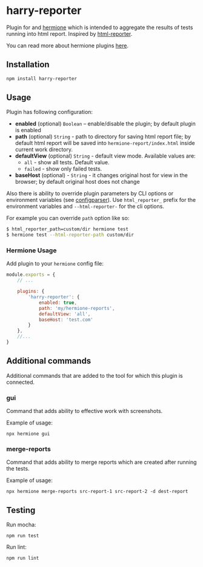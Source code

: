 # harry-reporter

Plugin for and [hermione](https://github.com/gemini-testing/hermione) which is intended to aggregate the results of tests running into html report. Inspired by [html-reporter](https://github.com/gemini-testing/html-reporter).

You can read more about hermione plugins [here](https://github.com/gemini-testing/hermione#plugins).

## Installation

```bash
npm install harry-reporter
```

## Usage

Plugin has following configuration:

* **enabled** (optional) `Boolean` – enable/disable the plugin; by default plugin is enabled
* **path** (optional) `String` - path to directory for saving html report file; by
default html report will be saved into `hermione-report/index.html` inside current work
directory.
* **defaultView** (optional) `String` - default view mode. Available values are:
  * `all` - show all tests. Default value.
  * `failed` - show only failed tests.
* **baseHost** (optional) - `String` - it changes original host for view in the browser; by default original host does not change

Also there is ability to override plugin parameters by CLI options or environment variables
(see [configparser](https://github.com/gemini-testing/configparser)).
Use `html_reporter_` prefix for the environment variables and `--html-reporter-` for the cli options.

For example you can override `path` option like so:
```bash
$ html_reporter_path=custom/dir hermione test
$ hermione test --html-reporter-path custom/dir
```

### Hermione Usage

Add plugin to your `hermione` config file:

```js
module.exports = {
    // ...

    plugins: {
        'harry-reporter': {
            enabled: true,
            path: 'my/hermione-reports',
            defaultView: 'all',
            baseHost: 'test.com'
        }
    },
    //...
}
```

## Additional commands

Additional commands that are added to the tool for which this plugin is connected.

### gui

Command that adds ability to effective work with screenshots.

Example of usage:
```
npx hermione gui
```

### merge-reports

Command that adds ability to merge reports which are created after running the tests.

Example of usage:
```
npx hermione merge-reports src-report-1 src-report-2 -d dest-report
```

## Testing

Run mocha:
```
npm run test
```

Run lint:
```
npm run lint
```
